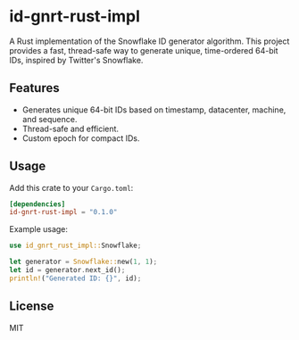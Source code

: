 
# id-gnrt-rust-impl

A Rust implementation of the Snowflake ID generator algorithm. This project provides a fast, thread-safe way to generate unique, time-ordered 64-bit IDs, inspired by Twitter's Snowflake.

## Features
- Generates unique 64-bit IDs based on timestamp, datacenter, machine, and sequence.
- Thread-safe and efficient.
- Custom epoch for compact IDs.

## Usage
Add this crate to your `Cargo.toml`:

```toml
[dependencies]
id-gnrt-rust-impl = "0.1.0"
```

Example usage:

```rust
use id_gnrt_rust_impl::Snowflake;

let generator = Snowflake::new(1, 1);
let id = generator.next_id();
println!("Generated ID: {}", id);
```

## License
MIT
